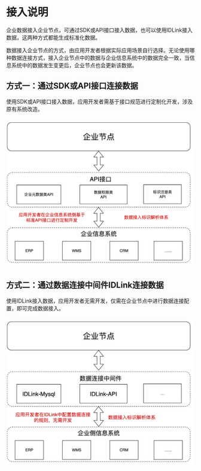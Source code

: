 # 接入说明

企业数据接入企业节点，可通过SDK或API接口接入数据，也可以使用IDLink接入数据，这两种方式都能生成标准化数据。

数据接入企业节点的方式，由应用开发者根据实际应用场景自行选择。无论使用哪种数据连接方式，接入企业节点中的数据与企业信息系统中的数据完全一致，当信息系统中的数据发生变更后，企业节点也会更新该数据。

## 方式一：通过SDK或API接口连接数据
使用SDK或API接口接入数据，应用开发者需基于接口规范进行定制化开发，涉及原有系统改造。
<center><img src="./images/style1.jpg" style="margin-top: 10px"/></center>

## 方式二：通过数据连接中间件IDLink连接数据
使用IDLink接入数据，应用开发者无需开发，仅需在企业节点中进行数据连接配置，即可完成数据接入。
<center><img src="./images/style2.jpg" style="margin-top: 10px"/></center>



